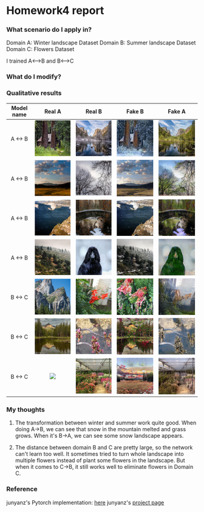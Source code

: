 # Homework4 report

### What scenario do I apply in?

Domain A: Winter landscape Dataset
Domain B: Summer landscape Dataset
Domain C: Flowers Dataset

I trained A<-->B and B<-->C

### What do I modify? 


### Qualitative results
| Model name | Real A | Real B | Fake B | Fake A |
| :--------: | :----: | :----: | :----: | :----: |
|   A <-> B  | ![](sum2win/cherry_pick/epoch189_real_A.png) | ![](sum2win/cherry_pick/epoch189_real_B.png) | ![](sum2win/cherry_pick/epoch189_fake_B.png) | ![](sum2win/cherry_pick/epoch189_fake_A.png) |
|   A <-> B  | ![](sum2win/cherry_pick/epoch190_real_A.png) | ![](sum2win/cherry_pick/epoch190_real_B.png) | ![](sum2win/cherry_pick/epoch190_fake_B.png) | ![](sum2win/cherry_pick/epoch190_fake_A.png) |
|   A <-> B  | ![](sum2win/cherry_pick/epoch194_real_A.png) | ![](sum2win/cherry_pick/epoch194_real_B.png) | ![](sum2win/cherry_pick/epoch194_fake_B.png) | ![](sum2win/cherry_pick/epoch194_fake_A.png) |
|   A <-> B  | ![](sum2win/cherry_pick/epoch196_real_A.png) | ![](sum2win/cherry_pick/epoch196_real_B.png) | ![](sum2win/cherry_pick/epoch196_fake_B.png) | ![](sum2win/cherry_pick/epoch196_fake_A.png) |
|   B <-> C  | ![](sum2flower/cherry_pick/epoch054_real_A.png) | ![](sum2flower/cherry_pick/epoch054_real_B.png) | ![](sum2flower/cherry_pick/epoch054_fake_B.png) | ![](sum2flower/cherry_pick/epoch054_fake_A.png) |
|   B <-> C  | ![](sum2flower/cherry_pick/epoch057_real_A.png) | ![](sum2flower/cherry_pick/epoch057_real_B.png) | ![](sum2flower/cherry_pick/epoch057_fake_B.png) | ![](sum2flower/cherry_pick/epoch057_fake_A.png) |
|   B <-> C  | ![](sum2flower/cherry_pick/epoch067_real_A.png) | ![](sum2flower/cherry_pick/epoch067_real_B.png) | ![](sum2flower/cherry_pick/epoch067_fake_B.png) | ![](sum2flower/cherry_pick/epoch067_fake_A.png) |

### My thoughts 
1. The transformation between winter and summer work quite good. When doing A->B, we can see that snow in the mountain melted and grass grows. When it's B->A, we can see some snow landscape appears.

2. The distance between domain B and C are pretty large, so the network can't learn too well.
It sometimes tried to turn whole landscape into multiple flowers instead of plant some flowers in the landscape.
But when it comes to C->B, it still works well to eliminate flowers in Domain C.

### Reference
junyanz's Pytorch implementation: [here](https://github.com/junyanz/pytorch-CycleGAN-and-pix2pix)
junyanz's [project page](https://junyanz.github.io/CycleGAN/)

